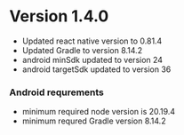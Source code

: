 # Version 1.4.0
- Updated react native version to 0.81.4
- Updated Gradle to version 8.14.2
- android minSdk updated to version 24
- android targetSdk updated to version 36

### Android requrements
* minimum required node version is 20.19.4
* minimum requred Gradle version 8.14.2